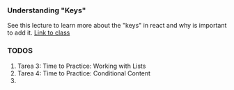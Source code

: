 ### Understanding "Keys"

See this lecture to learn more about the "keys" in react and why is important to add it. [Link to class](https://www.udemy.com/course/react-the-complete-guide-incl-redux/learn/lecture/25597082#overview)

### TODOS
1. Tarea 3: Time to Practice: Working with Lists
2. Tarea 4: Time to Practice: Conditional Content
3. 